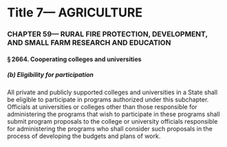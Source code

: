 
# Title 7— AGRICULTURE
### CHAPTER 59— RURAL FIRE PROTECTION, DEVELOPMENT, AND SMALL FARM RESEARCH AND EDUCATION
#### § 2664. Cooperating colleges and universities
##### (b) Eligibility for participation

All private and publicly supported colleges and universities in a State shall be eligible to participate in programs authorized under this subchapter. Officials at universities or colleges other than those responsible for administering the programs that wish to participate in these programs shall submit program proposals to the college or university officials responsible for administering the programs who shall consider such proposals in the process of developing the budgets and plans of work.

